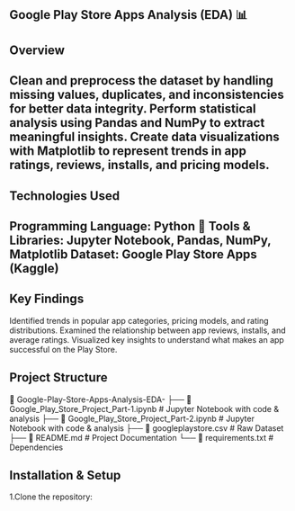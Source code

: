 Google Play Store Apps Analysis (EDA) 📊
--------------------------------------------------------------------------------------------------------------------------------------------------------------------
Overview
--------------------------------------------------------------------------------------------------------------------------------------------------------------------
Clean and preprocess the dataset by handling missing values, duplicates, and inconsistencies for better data integrity.
Perform statistical analysis using Pandas and NumPy to extract meaningful insights.
Create data visualizations with Matplotlib to represent trends in app ratings, reviews, installs, and pricing models.
--------------------------------------------------------------------------------------------------------------------------------------------------------------------
Technologies Used
---------------------------------------------------------------------------------------------------------------------------------------------------------------------
Programming Language: Python 🐍
Tools & Libraries: Jupyter Notebook, Pandas, NumPy, Matplotlib
Dataset: Google Play Store Apps (Kaggle)
-----------------------------------------------------------------------------------------------------------------------------------------------------------------
Key Findings
-------------------------------------------------------------------------------------------------------------------------------------------------------------------
Identified trends in popular app categories, pricing models, and rating distributions.
Examined the relationship between app reviews, installs, and average ratings.
Visualized key insights to understand what makes an app successful on the Play Store.

Project Structure
---------------------------------------------------------------------------------------------------------------------------------------------------------------------
📂 Google-Play-Store-Apps-Analysis-EDA- ├── 📄 Google_Play_Store_Project_Part-1.ipynb # Jupyter Notebook with code & analysis
├── 📄 Google_Play_Store_Project_Part-2.ipynb # Jupyter Notebook with code & analysis
├── 📄 googleplaystore.csv # Raw Dataset ├── 📄 README.md # Project Documentation
└── 📄 requirements.txt # Dependencies

Installation & Setup
-----------------------------------------------------------------------------------------------------------------------------------------------------------------
1.Clone the repository:
